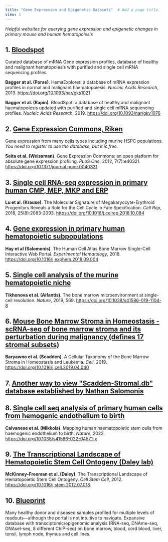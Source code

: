 ```yaml
---
title: "Gene Expression and Epigenetic Datasets"  # Add a page title.
view: 1
---
```

*Helpful websites for querying gene expression and epigenetic changes in primary mouse and human hematopoiesis*  

## **1. [Bloodspot](https://servers.binf.ku.dk/bloodspot/)**
  
Curated database of mRNA Gene expression profiles, database of healthy and malignant hematopoiesis with purified and single cell mRNA sequencing profiles.  

**Bagger at al. (Porse)**. HemaExplorer: a database of mRNA expression profiles in normal and malignant haematopoiesis. *Nucleic Acids Research*, 2013. https://doi.org/10.1093/nar/gks1021  

**Bagger et al. (Rapin)**. BloodSpot: a database of healthy and malignant haematopoiesis updated with purified and single cell mRNA sequencing profiles. *Nucleic Acids Research*, 2019. https://doi.org/10.1093/nar/gky1076


## **2. [Gene Expression Commons, Riken](https://gexc.riken.jp/)**  

Gene expression from many cells types including murine HSPC populations. *You need to register to use the database, but it is free.*  

**Seita et al. (Weissman)**. Gene Expression Commons: an open platform for absolute gene expression profiling. *PLoS One*, 2012, 7(7):e40321. https://doi.org/10.1371/journal.pone.0040321  


## **3. [Single cell RNA-seq expression in primary human CMP, MEP, MKP and ERP](http://altanalyze.org/ICGS/MEP/index.php)**  

**Lu et al. (Krause)**. The Molecular Signature of Megakaryocyte-Erythroid Progenitors Reveals a Role for the Cell Cycle in Fate Specification. *Cell Rep*, 2018, 25(8):2083-2093. https://doi.org/10.1016/j.celrep.2018.10.084  
 

## **4. [Gene expression in primary human hematopoietic subpopulations](http://www.altanalyze.org/ICGS/HCA/splash.php)**  

**Hay et al (Salomonis)**. The Human Cell Atlas Bone Marrow Single-Cell Interactive Web Portal. *Experimental Hematology*, 2018. https://doi.org/10.1016/j.exphem.2018.09.004  


## **5. [Single cell analysis of the murine hematopoietic niche](https://compbio.nyumc.org/niche/)**  

**Tikhonova et al. (Aifantis)**. The bone marrow microenvironment at single-cell resolution. *Nature*, 2019, 569. https://doi.org/10.1038/s41586-019-1104-8  


## **6. [Mouse Bone Marrow Stroma in Homeostasis - scRNA-seq of bone marrow stroma and its perturbation during malignancy (defines 17 stromal subsets)](https://singlecell.broadinstitute.org/single_cell/study/SCP361/mouse-bone-marrow-stroma-in-homeostasis?genes=Vegfb&tab=scatter#study-summary)**  

**Baryawno et al. (Scadden)**. A Cellular Taxonomy of the Bone Marrow Stroma in Homeostasis and Leukemia. *Cell*, 2019. https://doi.org/10.1016/j.cell.2019.04.040
 

## **7. [Another way to view "Scadden-Stromal.db" database established by Nathan Salomonis](http://altanalyze.org/ICGS/Public/Scadden-Stromal/User.php)**  
 

## **8. [Single cell seq analysis of primary human cells from hemogenic endothelium to birth](https://singlecell.mcdb.ucla.edu/Human-HSC-Ontogeny/)**  

**Calvanese et al. (Mikkola)**. Mapping human haematopoietic stem cells from haemogenic endothelium to birth. *Nature*, 2022. https://doi.org/10.1038/s41586-022-04571-x  


## **9. [The Transcriptional Landscape of Hematopoietic Stem Cell Ontogeny (Daley lab)](http://daleystem.hms.harvard.edu)**  

**McKinney-Freeman et al. (Daley)**. The Transcriptional Landscape of Hematopoietic Stem Cell Ontogeny. *Cell Stem Cell*, 2012. https://doi.org/10.1016/j.stem.2012.07.018.  
 

## **10. [Blueprint](http://dcc.blueprint-epigenome.eu/#/home)**  

Many healthy donor and diseased samples profiled for multiple levels of readouts—although the portal is not intuitive to navigate. Expansive database with transciptomic/epigenomic analysis (RNA-seq, DNAme-seq, DNAseI-seq, 8 different ChIP-seq) on bone marrow, blood, cord blood, liver, tonsil, lymph node, thymus and cell lines.

